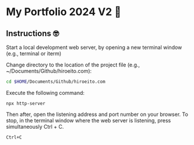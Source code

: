 # My Portfolio 2024 V2 🦄

## Instructions 🤓

Start a local development web server, by opening a new terminal window (e.g., terminal or iterm)

Change directory to the location of the project file (e.g., ~/Documents/Github/hiroeito.com):

```sh
cd $HOME/Documents/Github/hiroeito.com
```

Execute the following command:

```
npx http-server
```

Then after, open the listening address and port number on your browser.
To stop, in the terminal window where the web server is listening, press simultaneously Ctrl + C.

```
Ctrl+C
```